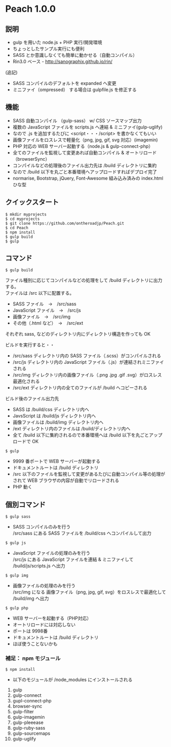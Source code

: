 # Peach 1.0.0

## 説明

* gulp を用いた node.js + PHP 実行/開発環境
* ちょっとしたサンプル実行にも便利
* SASS とか意識しなくても簡単に動かせる（自動コンパイル）
* Rin3.0 ベース - http://sanographix.github.io/rin/

(追記)

* SASS コンパイルのデフォルトを expanded へ変更
* ミニファイ（ompressed） する場合は gulpfile.js を修正する

## 機能

* SASS 自動コンパイル （gulp-sass） w/ CSS ソースマップ出力
* 複数の JavaScript ファイルを scripts.js へ連結 & ミニファイ(gulp-uglify)
* なので .js を追加するたびに \<script・・・/script\> を書かなくてもいい
* 画像ファイルをロスレスで軽量化（png, jpg, gif, svg 対応）(imagemin)
* PHP 対応の WEB サーバー起動する（node.js & gulp-connect-php）
* 全てのファイルを監視して変更あれば自動コンパイル & オートリロード（browserSync）
* コンパイルなどの処理後のファイル出力先は /build ディレクトリに集約
* なので /build 以下を丸ごと本番環境へアップロードすればデプロイ完了
* normarise, Bootstrap, jQuery, Font-Awesome 組み込み済みの index.html ひな型

## クイックスタート

```
$ mkdir myprojects
$ cd myprojects
$ git clone https://github.com/ontheroadjp/Peach.git
$ cd Peach
$ npm install
$ gulp build
$ gulp
```

## コマンド

```
$ gulp build
```

ファイル種別に応じてコンパイルなどの処理をして /build ディレクトリに出力する。  
ファイルは /src 以下に配置する。

* SASS ファイル　→　/src/sass
* JavaScript ファイル　→　/src/js
* 画像ファイル　→　/src/img
* その他（.html など）　→　/src/ext

それぞれ sass, などのディレクトリ内にディレクトリ構造を作っても OK

ビルドを実行すると・・

* /src/sass ディレクトリ内の SASS ファイル（.scss）がコンパイルされる
* /src/js ディレクトリ内の JavaScript ファイル（.js）が連結されミニファイされる
* /src/img ディレクトリ内の画像ファイル（.png .jpg .gif .svg）がロスレス最適化される
* /src/ext ディレクトリ内の全てのファイルが /build へコピーされる

ビルド後のファイル出力先

* SASS は /build/css ディレクトリ内へ
* JavsScript は /build/js ディレクトリ内へ
* 画像ファイルは /build/img ディレクトリ内へ
* /ext ディレクトリ内のファイルは /build/ディレクトリ内へ 
* 全て /build 以下に集約されるので本番環境へは /build 以下を丸ごとアップロードで OK


```
$ gulp
```

* 9999 番ポートで WEB サーバーが起動する
* ドキュメントルートは /build ディレクトリ
* /src 以下のファイルを監視して変更があるたびに自動コンパイル等の処理がされて WEB ブラウザの内容が自動でリロードされる
* PHP 動く

## 個別コマンド

```
$ gulp sass
```

* SASS コンパイルのみを行う  
/src/sass にある SASS ファイルを /build/css へコンパイルして出力

```
$ gulp js
```

* JavaScript ファイルの処理のみを行う  
/src/js にある JavaScript ファイルを連結 & ミニファイして /build/js/scripts.js へ出力

```
$ gulp img
```

* 画像ファイルの処理のみを行う  
/src/img になる 画像ファイル（png, jpg, gif, svg）をロスレスで最適化して /build/img へ出力

```
$ gulp php
```

* WEB サーバーを起動する（PHP対応）
* オートリロードには対応しない
* ポートは 9998番
* ドキュメントルートは /build ディレクトリ
* ほぼ使うことないかも

### 補足： npm モジュール

```
$ npm install
```

* 以下のモジュールが /node_modules にインストールされる

1. gulp
2. gulp-connect 
3. gupl-connect-php
4. browser-sync
5. gulp-filter
6. gulp-imagemin
7. gulp-pleeease
8. gulp-ruby-sass
9. gulp-sourcemaps
10. gulp-uglify



